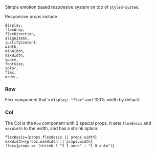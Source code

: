 Simple emotion based responsive system on top of `styled-system`.

Responsive props include

```
display,
flexWrap,
flexDirection,
alignItems,
justifyContent,
width,
minWidth,
maxWidth,
space,
fontSize,
color,
flex,
order,
```

### Row

Flex component that's `display: "flex"` and 100% width by default.

### Col

The Col is the `Row` component with 3 special props. It sets `flexBasis` and `maxWidth` to the width, and has a shrink option.

```
flexBasis={props.flexBasis || props.width}
maxWidth={props.maxWidth || props.width}
flex={props => (shrink ? "1 1 auto" : "1 0 auto")}
```
